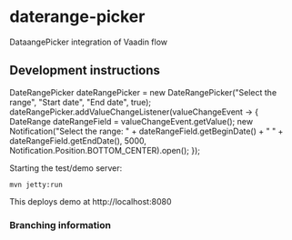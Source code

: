# daterange-picker

DataangePicker integration of Vaadin flow 

## Development instructions

DateRangePicker dateRangePicker = new DateRangePicker("Select the range", "Start date", "End date", true);
dateRangePicker.addValueChangeListener(valueChangeEvent -> {
      DateRange dateRangeField = valueChangeEvent.getValue();
      new Notification("Select the range: " + dateRangeField.getBeginDate() + " " + dateRangeField.getEndDate(), 5000, Notification.Position.BOTTOM_CENTER).open();
});
       
     
Starting the test/demo server:
```
mvn jetty:run
```

This deploys demo at http://localhost:8080

### Branching information
